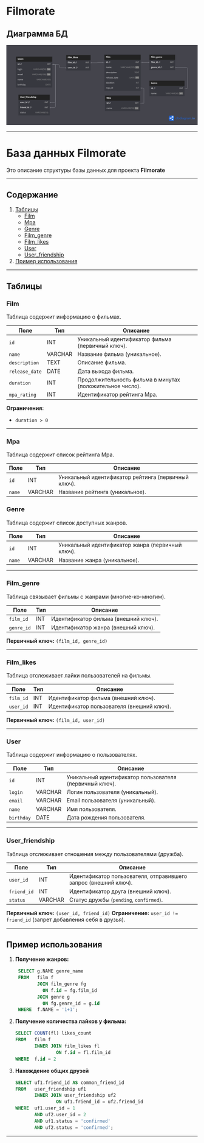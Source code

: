 # Filmorate
## Диаграмма БД

![Диграмма БД](/src/main/resources/diagram/DBD.png)

---

# **База данных Filmorate**

Это описание структуры базы данных для проекта **Filmorate**

---

## **Содержание**
1. [Таблицы](#таблицы)
    - [Film](#film)
    - [Mpa](#mpa)
    - [Genre](#genre)
    - [Film_genre](#film_genre)
    - [Film_likes](#film_likes)
    - [User](#user)
    - [User_friendship](#user_friendship)
2. [Пример использования](#пример-использования)

---

## **Таблицы**

### **Film**
Таблица содержит информацию о фильмах.

| Поле           | Тип     | Описание                                                  |
|----------------|---------|-----------------------------------------------------------|
| `id`           | INT     | Уникальный идентификатор фильма (первичный ключ).         |
| `name`         | VARCHAR | Название фильма (уникальное).                             |
| `description`  | TEXT    | Описание фильма.                                          |
| `release_date` | DATE    | Дата выхода фильма.                                       |
| `duration`     | INT     | Продолжительность фильма в минутах (положительное число). |
| `mpa_rating`   | INT     | Идентификатор рейтинга Mpa.                               |

**Ограничения:**
- `duration > 0`

---

### **Mpa**
Таблица содержит список рейтинга Mpa.

| Поле   | Тип     | Описание                                            |
|--------|---------|-----------------------------------------------------|
| `id`   | INT     | Уникальный идентификатор рейтинга (первичный ключ). |
| `name` | VARCHAR | Название рейтинга (уникальное).                     |


### **Genre**
Таблица содержит список доступных жанров.

| Поле   | Тип     | Описание                                         |
|--------|---------|--------------------------------------------------|
| `id`   | INT     | Уникальный идентификатор жанра (первичный ключ). |
| `name` | VARCHAR | Название жанра (уникальное).                     |

---


### **Film_genre**
Таблица связывает фильмы с жанрами (многие-ко-многим).

| Поле       | Тип | Описание                             |
|------------|-----|--------------------------------------|
| `film_id`  | INT | Идентификатор фильма (внешний ключ). |
| `genre_id` | INT | Идентификатор жанра (внешний ключ).  |

**Первичный ключ:** `(film_id, genre_id)`

---

### **Film_likes**
Таблица отслеживает лайки пользователей на фильмы.

| Поле      | Тип | Описание                                   |
|-----------|-----|--------------------------------------------|
| `film_id` | INT | Идентификатор фильма (внешний ключ).       |
| `user_id` | INT | Идентификатор пользователя (внешний ключ). |

**Первичный ключ:** `(film_id, user_id)`

---

### **User**
Таблица содержит информацию о пользователях.

| Поле       | Тип     | Описание                                                |
|------------|---------|---------------------------------------------------------|
| `id`       | INT     | Уникальный идентификатор пользователя (первичный ключ). |
| `login`    | VARCHAR | Логин пользователя (уникальный).                        |
| `email`    | VARCHAR | Email пользователя (уникальный).                        |
| `name`     | VARCHAR | Имя пользователя.                                       |
| `birthday` | DATE    | Дата рождения пользователя.                             |

---

### **User_friendship**
Таблица отслеживает отношения между пользователями (дружба).

| Поле        | Тип     | Описание                                                        |
|-------------|---------|-----------------------------------------------------------------|
| `user_id`   | INT     | Идентификатор пользователя, отправившего запрос (внешний ключ). |
| `friend_id` | INT     | Идентификатор друга (внешний ключ).                             |
| `status`    | VARCHAR | Статус дружбы (`pending`, `confirmed`).                         |

**Первичный ключ:** `(user_id, friend_id)`
**Ограничение:** `user_id != friend_id` (запрет добавления себя в друзья).



---

## **Пример использования**

1. **Получение жанров:**
   ```sql
    SELECT g.NAME genre_name
    FROM   film f
           JOIN film_genre fg
             ON f.id = fg.film_id
           JOIN genre g
             ON fg.genre_id = g.id
    WHERE  f.NAME = '1+1';
   ```
2. **Получение количества лайков у фильма:** 
    ```sql
    SELECT COUNT(fl) likes_count
    FROM   film f
           INNER JOIN film_likes fl
                   ON f.id = fl.film_id
    WHERE  f.id = 2
    ```
3. **Нахождение общих друзей** 
    ```sql
    SELECT uf1.friend_id AS common_friend_id
    FROM   user_friendship uf1
           INNER JOIN user_friendship uf2
                   ON uf1.friend_id = uf2.friend_id
    WHERE  uf1.user_id = 1
           AND uf2.user_id = 2
           AND uf1.status = 'confirmed'
           AND uf2.status = 'confirmed';
    ```
---